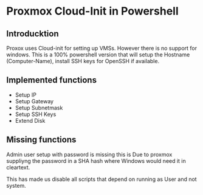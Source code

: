 # Proxmox Cloud-Init in Powershell

## Introducktion
Proxox uses Cloud-init for setting up VMSs. However there is no support for windows.
This is a 100% powershell version that will setup the Hostname (Computer-Name), install SSH keys for OpenSSH if available.

## Implemented functions
* Setup IP
* Setup Gateway
* Setup Subnetmask
* Setup SSH Keys
* Extend Disk

## Missing functions
Admin user setup with password is missing this is Due to proxmox suppliyng the password in a SHA hash where Windows would need it in cleartext.

This has made us disable all scripts that depend on running as User and not system.
